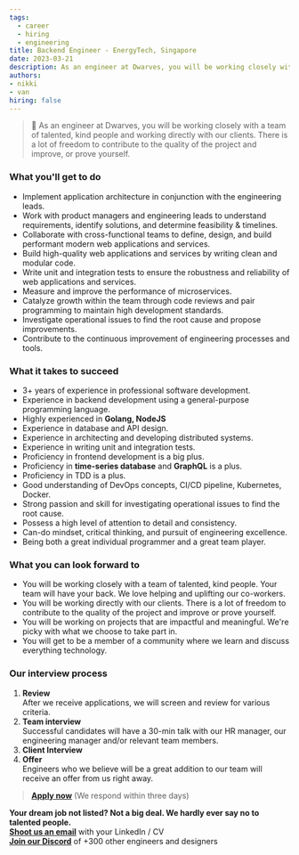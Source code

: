 ```yaml
---
tags:
  - career
  - hiring
  - engineering
title: Backend Engineer - EnergyTech, Singapore
date: 2023-03-21
description: As an engineer at Dwarves, you will be working closely with a team of talented, kind people and working directly with our clients. There is a lot of freedom to contribute to the quality of the project and improve, or prove yourself
authors:
- nikki
- van
hiring: false
---
```

> 🤝 As an engineer at Dwarves, you will be working closely with a team of talented, kind people and working directly with our clients. There is a lot of freedom to contribute to the quality of the project and improve, or prove yourself.

### What you'll get to do
- Implement application architecture in conjunction with the engineering leads.
- Work with product managers and engineering leads to understand requirements, identify solutions, and determine feasibility & timelines.
- Collaborate with cross-functional teams to define, design, and build performant modern web applications and services.
- Build high-quality web applications and services by writing clean and modular code.
- Write unit and integration tests to ensure the robustness and reliability of web applications and services.
- Measure and improve the performance of microservices.
- Catalyze growth within the team through code reviews and pair programming to maintain high development standards.
- Investigate operational issues to find the root cause and propose improvements.
- Contribute to the continuous improvement of engineering processes and tools.

### What it takes to succeed
- 3+ years of experience in professional software development.
- Experience in backend development using a general-purpose programming language.
- Highly experienced in **Golang, NodeJS**
- Experience in database and API design.
- Experience in architecting and developing distributed systems.
- Experience in writing unit and integration tests.
- Proficiency in frontend development is a big plus.
- Proficiency in **time-series database** and **GraphQL** is a plus.
- Proficiency in TDD is a plus.
- Good understanding of DevOps concepts, CI/CD pipeline, Kubernetes, Docker.
- Strong passion and skill for investigating operational issues to find the root cause.
- Possess a high level of attention to detail and consistency.
- Can-do mindset, critical thinking, and pursuit of engineering excellence.
- Being both a great individual programmer and a great team player.

### What you can look forward to
- You will be working closely with a team of talented, kind people. Your team will have your back. We love helping and uplifting our co-workers.
- You will be working directly with our clients. There is a lot of freedom to contribute to the quality of the project and improve or prove yourself.
- You will be working on projects that are impactful and meaningful. We're picky with what we choose to take part in.
- You will get to be a member of a community where we learn and discuss everything technology.

### Our interview process
1. **Review**<br>
   After we receive applications, we will screen and review for various criteria.
2. **Team interview**<br>
    Successful candidates will have a 30-min talk with our HR manager, our engineering manager and/or relevant team members.
3. **Client Interview**
4. **Offer**<br>
   Engineers who we believe will be a great addition to our team will receive an offer from us right away.

> **[Apply now](mailto:spawn@d.foundation)** (We respond within three days)

**Your dream job not listed? Not a big deal. We hardly ever say no to talented people.**\
[**Shoot us an email**](mailto:spawn@d.foundation) with your LinkedIn / CV\
[**Join our Discord**](https://discord.gg/dwarvesv) of +300 other engineers and designers